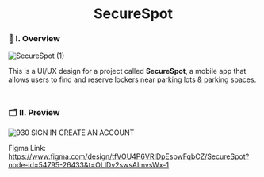 <div align="center">
  <h1>SecureSpot</h1>
</div>

### 🧐 I. Overview
![SecureSpot (1)](https://github.com/m3mentomor1/SecureSpot/assets/95956735/2903440e-4a60-406f-93e8-d17ff33ed7a8)

This is a UI/UX design for a project called **SecureSpot**, a mobile app that allows users to find and reserve lockers near parking lots & parking spaces.
<br><br>
##

### 🗂️ II. Preview

![930 SIGN IN CREATE AN ACCOUNT](https://github.com/m3mentomor1/SecureSpot/assets/95956735/24a96ad5-c3a9-4a31-9c02-fd3ac50e72fc)

Figma Link: https://www.figma.com/design/tfVOU4P6VRIDpEspwFqbCZ/SecureSpot?node-id=54795-26433&t=OLlDv2swsAImvsWx-1
